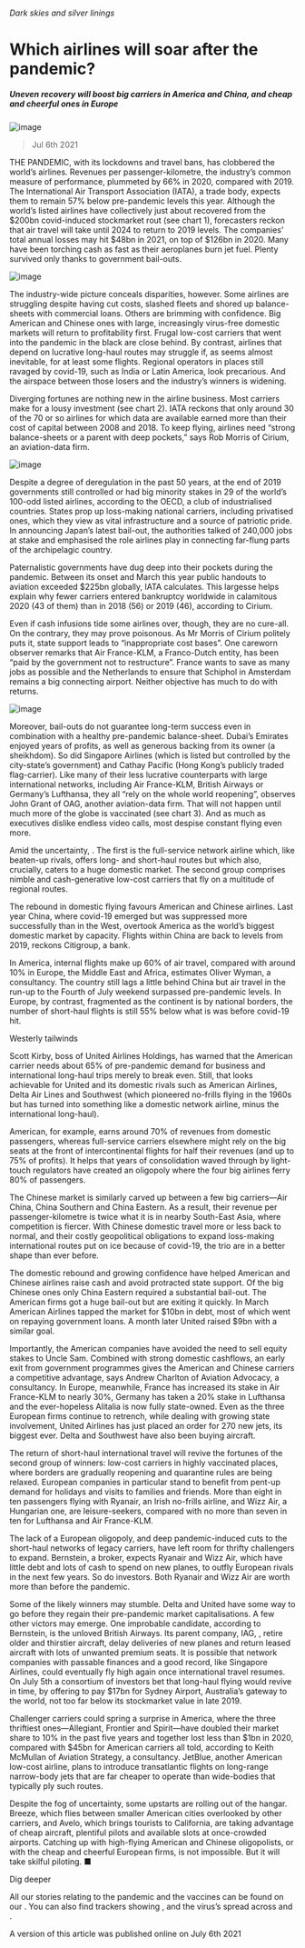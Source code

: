 ###### Dark skies and silver linings
# Which airlines will soar after the pandemic? 
##### Uneven recovery will boost big carriers in America and China, and cheap and cheerful ones in Europe 
![image](images/20210710_WBP502.jpg) 
> Jul 6th 2021 
THE PANDEMIC, with its lockdowns and travel bans, has clobbered the world’s airlines. Revenues per passenger-kilometre, the industry’s common measure of performance, plummeted by 66% in 2020, compared with 2019. The International Air Transport Association (IATA), a trade body, expects them to remain 57% below pre-pandemic levels this year. Although the world’s listed airlines have collectively just about recovered from the $200bn covid-induced stockmarket rout (see chart 1), forecasters reckon that air travel will take until 2024 to return to 2019 levels. The companies’ total annual losses may hit $48bn in 2021, on top of $126bn in 2020. Many have been torching cash as fast as their aeroplanes burn jet fuel. Plenty survived only thanks to government bail-outs.
![image](images/20210710_WBC785.png) 

The industry-wide picture conceals disparities, however. Some airlines are struggling despite having cut costs, slashed fleets and shored up balance-sheets with commercial loans. Others are brimming with confidence. Big American and Chinese ones with large, increasingly virus-free domestic markets will return to profitability first. Frugal low-cost carriers that went into the pandemic in the black are close behind. By contrast, airlines that depend on lucrative long-haul routes may struggle if, as seems almost inevitable,  for at least some flights. Regional operators in places still ravaged by covid-19, such as India or Latin America, look precarious. And the airspace between those losers and the industry’s winners is widening.
Diverging fortunes are nothing new in the airline business. Most carriers make for a lousy investment (see chart 2). IATA reckons that only around 30 of the 70 or so airlines for which data are available earned more than their cost of capital between 2008 and 2018. To keep flying, airlines need “strong balance-sheets or a parent with deep pockets,” says Rob Morris of Cirium, an aviation-data firm.
![image](images/20210710_WBC765.png) 


Despite a degree of deregulation in the past 50 years, at the end of 2019 governments still controlled or had big minority stakes in 29 of the world’s 100-odd listed airlines, according to the OECD, a club of industrialised countries. States prop up loss-making national carriers, including privatised ones, which they view as vital infrastructure and a source of patriotic pride. In announcing Japan’s latest bail-out, the authorities talked of 240,000 jobs at stake and emphasised the role airlines play in connecting far-flung parts of the archipelagic country.
Paternalistic governments have dug deep into their pockets during the pandemic. Between its onset and March this year public handouts to aviation exceeded $225bn globally, IATA calculates. This largesse helps explain why fewer carriers entered bankruptcy worldwide in calamitous 2020 (43 of them) than in 2018 (56) or 2019 (46), according to Cirium.
Even if cash infusions tide some airlines over, though, they are no cure-all. On the contrary, they may prove poisonous. As Mr Morris of Cirium politely puts it, state support leads to “inappropriate cost bases”. One careworn observer remarks that Air France-KLM, a Franco-Dutch entity, has been “paid by the government not to restructure”. France wants to save as many jobs as possible and the Netherlands to ensure that Schiphol in Amsterdam remains a big connecting airport. Neither objective has much to do with returns.
![image](images/20210710_WBC764.png) 

Moreover, bail-outs do not guarantee long-term success even in combination with a healthy pre-pandemic balance-sheet. Dubai’s Emirates enjoyed years of profits, as well as generous backing from its owner (a sheikhdom). So did Singapore Airlines (which is listed but controlled by the city-state’s government) and Cathay Pacific (Hong Kong’s publicly traded flag-carrier). Like many of their less lucrative counterparts with large international networks, including Air France-KLM, British Airways or Germany’s Lufthansa, they all “rely on the whole world reopening”, observes John Grant of OAG, another aviation-data firm. That will not happen until much more of the globe is vaccinated (see chart 3). And as much as executives dislike endless video calls, most despise constant flying even more.
Amid the uncertainty, . The first is the full-service network airline which, like beaten-up rivals, offers long- and short-haul routes but which also, crucially, caters to a huge domestic market. The second group comprises nimble and cash-generative low-cost carriers that fly on a multitude of regional routes.
The rebound in domestic flying favours American and Chinese airlines. Last year China, where covid-19 emerged but was suppressed more successfully than in the West, overtook America as the world’s biggest domestic market by capacity. Flights within China are back to levels from 2019, reckons Citigroup, a bank.
In America, internal flights make up 60% of air travel, compared with around 10% in Europe, the Middle East and Africa, estimates Oliver Wyman, a consultancy. The country still lags a little behind China but air travel in the run-up to the Fourth of July weekend surpassed pre-pandemic levels. In Europe, by contrast, fragmented as the continent is by national borders, the number of short-haul flights is still 55% below what is was before covid-19 hit.
Westerly tailwinds
Scott Kirby, boss of United Airlines Holdings, has warned that the American carrier needs about 65% of pre-pandemic demand for business and international long-haul trips merely to break even. Still, that looks achievable for United and its domestic rivals such as American Airlines, Delta Air Lines and Southwest (which pioneered no-frills flying in the 1960s but has turned into something like a domestic network airline, minus the international long-haul).
American, for example, earns around 70% of revenues from domestic passengers, whereas full-service carriers elsewhere might rely on the big seats at the front of intercontinental flights for half their revenues (and up to 75% of profits). It helps that years of consolidation waved through by light-touch regulators have created an oligopoly where the four big airlines ferry 80% of passengers.
The Chinese market is similarly carved up between a few big carriers—Air China, China Southern and China Eastern. As a result, their revenue per passenger-kilometre is twice what it is in nearby South-East Asia, where competition is fiercer. With Chinese domestic travel more or less back to normal, and their costly geopolitical obligations to expand loss-making international routes put on ice because of covid-19, the trio are in a better shape than ever before.
The domestic rebound and growing confidence have helped American and Chinese airlines raise cash and avoid protracted state support. Of the big Chinese ones only China Eastern required a substantial bail-out. The American firms got a huge bail-out but are exiting it quickly. In March American Airlines tapped the market for $10bn in debt, most of which went on repaying government loans. A month later United raised $9bn with a similar goal.
Importantly, the American companies have avoided the need to sell equity stakes to Uncle Sam. Combined with strong domestic cashflows, an early exit from government programmes gives the American and Chinese carriers a competitive advantage, says Andrew Charlton of Aviation Advocacy, a consultancy. In Europe, meanwhile, France has increased its stake in Air France-KLM to nearly 30%, Germany has taken a 20% stake in Lufthansa and the ever-hopeless Alitalia is now fully state-owned. Even as the three European firms continue to retrench, while dealing with growing state involvement, United Airlines has just placed an order for 270 new jets, its biggest ever. Delta and Southwest have also been buying aircraft.
The return of short-haul international travel will revive the fortunes of the second group of winners: low-cost carriers in highly vaccinated places, where borders are gradually reopening and quarantine rules are being relaxed. European companies in particular stand to benefit from pent-up demand for holidays and visits to families and friends. More than eight in ten passengers flying with Ryanair, an Irish no-frills airline, and Wizz Air, a Hungarian one, are leisure-seekers, compared with no more than seven in ten for Lufthansa and Air France-KLM.
The lack of a European oligopoly, and deep pandemic-induced cuts to the short-haul networks of legacy carriers, have left room for thrifty challengers to expand. Bernstein, a broker, expects Ryanair and Wizz Air, which have little debt and lots of cash to spend on new planes, to outfly European rivals in the next few years. So do investors. Both Ryanair and Wizz Air are worth more than before the pandemic.
Some of the likely winners may stumble. Delta and United have some way to go before they regain their pre-pandemic market capitalisations. A few other victors may emerge. One improbable candidate, according to Bernstein, is the unloved British Airways. Its parent company, IAG, , retire older and thirstier aircraft, delay deliveries of new planes and return leased aircraft with lots of unwanted premium seats. It is possible that network companies with passable finances and a good record, like Singapore Airlines, could eventually fly high again once international travel resumes. On July 5th a consortium of investors bet that long-haul flying would revive in time, by offering to pay $17bn for Sydney Airport, Australia’s gateway to the world, not too far below its stockmarket value in late 2019.
Challenger carriers could spring a surprise in America, where the three thriftiest ones—Allegiant, Frontier and Spirit—have doubled their market share to 10% in the past five years and together lost less than $1bn in 2020, compared with $45bn for American carriers all told, according to Keith McMullan of Aviation Strategy, a consultancy. JetBlue, another American low-cost airline, plans to introduce transatlantic flights on long-range narrow-body jets that are far cheaper to operate than wide-bodies that typically ply such routes.
Despite the fog of uncertainty, some upstarts are rolling out of the hangar. Breeze, which flies between smaller American cities overlooked by other carriers, and Avelo, which brings tourists to California, are taking advantage of cheap aircraft, plentiful pilots and available slots at once-crowded airports. Catching up with high-flying American and Chinese oligopolists, or with the cheap and cheerful European firms, is not impossible. But it will take skilful piloting. ■
Dig deeper
All our stories relating to the pandemic and the vaccines can be found on our . You can also find trackers showing ,  and the virus’s spread across  and .
A version of this article was published online on July 6th 2021
